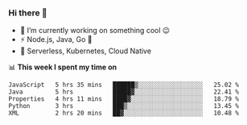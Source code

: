### Hi there 👋

<!--
**nodejh/nodejh** is a ✨ _special_ ✨ repository because its `README.md` (this file) appears on your GitHub profile.

Here are some ideas to get you started:

- 🔭 I’m currently working on ...
- 🌱 I’m currently learning ...
- 👯 I’m looking to collaborate on ...
- 🤔 I’m looking for help with ...
- 💬 Ask me about ...
- 📫 How to reach me: ...
- 😄 Pronouns: ...
- ⚡ Fun fact: ...
-->

- 🔭 I’m currently working on something cool :wink:
- ⚡ Node.js, Java, Go :thought_balloon:
- 🤖 Serverless, Kubernetes, Cloud Native

📊 **This week I spent my time on**

<!--START_SECTION:waka-->
```text
JavaScript   5 hrs 35 mins   ██████▒░░░░░░░░░░░░░░░░░░   25.02 % 
Java         5 hrs           █████▓░░░░░░░░░░░░░░░░░░░   22.41 % 
Properties   4 hrs 11 mins   ████▓░░░░░░░░░░░░░░░░░░░░   18.79 % 
Python       3 hrs           ███▒░░░░░░░░░░░░░░░░░░░░░   13.45 % 
XML          2 hrs 20 mins   ██▓░░░░░░░░░░░░░░░░░░░░░░   10.48 % 
```
<!--END_SECTION:waka-->


<!--
:traffic_light: **Visitors**

![visitors](https://visitor-badge.glitch.me/badge?page_id=nodejh.nodejh)
-->
